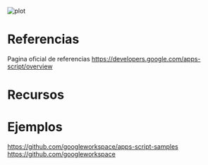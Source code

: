 
![plot](https://miro.medium.com/max/1400/1*J6Qm1Gr3RaG1oVPW5v4-0Q.png)
# Referencias
Pagina oficial de referencias
https://developers.google.com/apps-script/overview
# Recursos

# Ejemplos
https://github.com/googleworkspace/apps-script-samples  
https://github.com/googleworkspace
